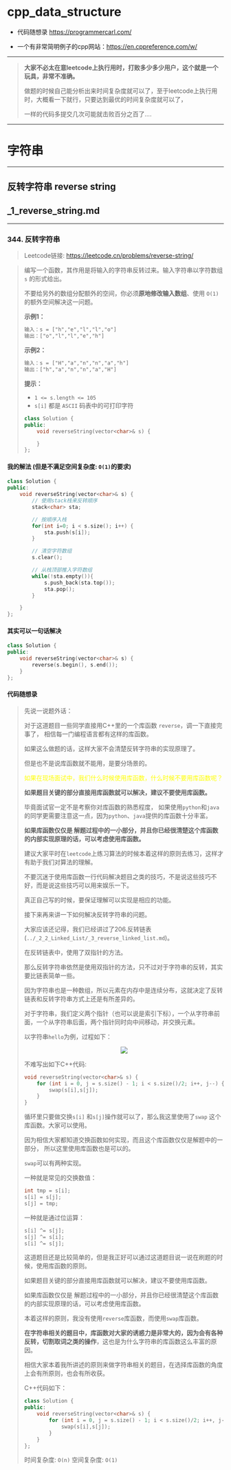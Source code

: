 # cpp_data_structure 

* 代码随想录 https://programmercarl.com/

* 一个有非常简明例子的cpp网站：https://en.cppreference.com/w/

--------------------------------------------------------------------------------
> **大家不必太在意leetcode上执行用时，打败多少多少用户，这个就是一个玩具，非常不准确。**
> 
> 做题的时候自己能分析出来时间复杂度就可以了，至于leetcode上执行用时，大概看一下就行，只要达到最优的时间复杂度就可以了，
> 
> 一样的代码多提交几次可能就击败百分之百了....
--------------------------------------------------------------------------------

# 字符串

--------------------------------------------------------------------------------

## 反转字符串 reverse string

## _1_reverse_string.md

--------------------------------------------------------------------------------

### 344. 反转字符串

> Leetcode链接: https://leetcode.cn/problems/reverse-string/

> 编写一个函数，其作用是将输入的字符串反转过来。输入字符串以字符数组 `s` 的形式给出。
> 
> 不要给另外的数组分配额外的空间，你必须**原地修改输入数组**、使用 `O(1)` 的额外空间解决这一问题。
> 
> 
> **示例1：**
> 
> ```html
> 输入：s = ["h","e","l","l","o"]
> 输出：["o","l","l","e","h"]
> ```
>
> **示例2：**
> 
> ```html
> 输入：s = ["H","a","n","n","a","h"]
> 输出：["h","a","n","n","a","H"]
> ```
>
> **提示：**
> * `1 <= s.length <= 105`
> * `s[i]` 都是 `ASCII` 码表中的可打印字符
>
> ```c++
> class Solution {
> public:
>     void reverseString(vector<char>& s) {
> 
>     }
> };
> ```
> 
> 



#### 我的解法 (但是不满足空间复杂度: `O(1)`的要求)

```c++
class Solution {
public:
    void reverseString(vector<char>& s) {
        // 使用stack栈来反转顺序
        stack<char> sta;

        // 按顺序入栈
        for(int i=0; i < s.size(); i++) {
            sta.push(s[i]);
        }

        // 清空字符数组
        s.clear();

        // 从栈顶部推入字符数组
        while(!sta.empty()){
            s.push_back(sta.top());
            sta.pop();
        }

    }
};
```

#### 其实可以一句话解决

```c++
class Solution {
public:
    void reverseString(vector<char>& s) {
        reverse(s.begin(), s.end());
    }
};
```



#### 代码随想录

>
> 先说一说题外话：
>
> 对于这道题目一些同学直接用C++里的一个库函数 `reverse`，调一下直接完事了， 相信每一门编程语言都有这样的库函数。
>
> 如果这么做题的话，这样大家不会清楚反转字符串的实现原理了。
>
> 但是也不是说库函数就不能用，是要分场景的。
> 
> <font color="yellow">如果在现场面试中，我们什么时候使用库函数，什么时候不要用库函数呢？</font>
> 
> **如果题目关键的部分直接用库函数就可以解决，建议不要使用库函数。**
>
> 毕竟面试官一定不是考察你对库函数的熟悉程度， 如果使用`python`和`java` 的同学更需要注意这一点，因为`python`、`java`提供的库函数十分丰富。
>
> **如果库函数仅仅是 解题过程中的一小部分，并且你已经很清楚这个库函数的内部实现原理的话，可以考虑使用库函数。**
>
> 建议大家平时在`leetcode`上练习算法的时候本着这样的原则去练习，这样才有助于我们对算法的理解。
>
> 不要沉迷于使用库函数一行代码解决题目之类的技巧，不是说这些技巧不好，而是说这些技巧可以用来娱乐一下。
>
> 真正自己写的时候，要保证理解可以实现是相应的功能。
> 
> 接下来再来讲一下如何解决反转字符串的问题。
> 
> 大家应该还记得，我们已经讲过了206.反转链表 (`../_2_2_Linked_List/_3_reverse_linked_list.md`)。
> 
> 在反转链表中，使用了双指针的方法。
> 
> 那么反转字符串依然是使用双指针的方法，只不过对于字符串的反转，其实要比链表简单一些。
> 
> 因为字符串也是一种数组，所以元素在内存中是连续分布，这就决定了反转链表和反转字符串方式上还是有所差异的。
>
> 对于字符串，我们定义两个指针（也可以说是索引下标），一个从字符串前面，一个从字符串后面，两个指针同时向中间移动，并交换元素。
>
> 以字符串`hello`为例，过程如下：
>
> 
> <div align=center>
> <img src="./images/reverse_string_1.gif" style="zoom:100%;"/>
> </div>
> 
> 不难写出如下C++代码:
>
> ```c++
> void reverseString(vector<char>& s) {
>     for (int i = 0, j = s.size() - 1; i < s.size()/2; i++, j--) {
>         swap(s[i],s[j]);
>     }
> }
> ```
> 循环里只要做交换`s[i]` 和`s[j]`操作就可以了，那么我这里使用了`swap` 这个库函数。大家可以使用。
>
> 因为相信大家都知道交换函数如何实现，而且这个库函数仅仅是解题中的一部分， 所以这里使用库函数也是可以的。
>
> `swap`可以有两种实现。
>
> 一种就是常见的交换数值：
> ```c++
> int tmp = s[i];
> s[i] = s[j];
> s[j] = tmp;
> ```
> 
> 一种就是通过位运算：
> ```c++
> s[i] ^= s[j];
> s[j] ^= s[i];
> s[i] ^= s[j];
> ```
> 
> 这道题目还是比较简单的，但是我正好可以通过这道题目说一说在刷题的时候，使用库函数的原则。
> 
> 如果题目关键的部分直接用库函数就可以解决，建议不要使用库函数。
> 
> 如果库函数仅仅是 解题过程中的一小部分，并且你已经很清楚这个库函数的内部实现原理的话，可以考虑使用库函数。
>
> 本着这样的原则，我没有使用`reverse`库函数，而使用`swap`库函数。
>
> **在字符串相关的题目中，库函数对大家的诱惑力是非常大的，因为会有各种反转，切割取词之类的操作**，这也是为什么字符串的库函数这么丰富的原因。
>
> 相信大家本着我所讲述的原则来做字符串相关的题目，在选择库函数的角度上会有所原则，也会有所收获。
>
> C++代码如下：
>
> ```c++
> class Solution {
> public:
>     void reverseString(vector<char>& s) {
>         for (int i = 0, j = s.size() - 1; i < s.size()/2; i++, j--) {
>             swap(s[i],s[j]);
>         }
>     }
> };
> ```
> 
> 时间复杂度: `O(n)`
> 空间复杂度: `O(1)`
>
> 























